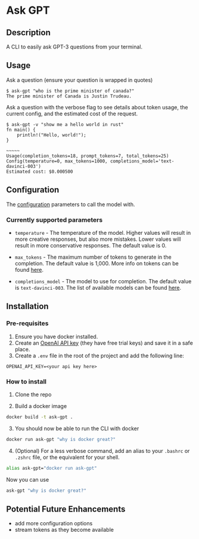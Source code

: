 # Ask GPT

## Description

A CLI to easily ask GPT-3 questions from your terminal.

## Usage

Ask a question (ensure your question is wrapped in quotes)

```text
$ ask-gpt "who is the prime minister of canada?"
The prime minister of Canada is Justin Trudeau.
```

Ask a question with the verbose flag to see details about token usage, the current config, and the estimated cost of the request.

```text
$ ask-gpt -v "show me a hello world in rust"
fn main() {
    println!("Hello, world!");
}

~~~~~
Usage(completion_tokens=18, prompt_tokens=7, total_tokens=25)
Config(temperature=0, max_tokens=1000, completions_model='text-davinci-003')
Estimated cost: $0.000500
```

## Configuration

The [configuration](config.json) parameters to call the model with.

### Currently supported parameters

- `temperature` - The temperature of the model. Higher values will result in more creative responses, but also more mistakes. Lower values will result in more conservative responses. The default value is 0.

- `max_tokens` - The maximum number of tokens to generate in the completion. The default value is 1,000. More info on tokens can be found [here](https://help.openai.com/en/articles/4936856-what-are-tokens-and-how-to-count-them).

- `completions_model` - The model to use for completion. The default value is `text-davinci-003`. The list of available models can be found [here](https://platform.openai.com/docs/models/gpt-3).

## Installation

### Pre-requisites

1. Ensure you have docker installed.
2. Create an [OpenAI API key](https://beta.openai.com/account/api-keys) (they have free trial keys) and save it in a safe place.
3. Create a `.env` file in the root of the project and add the following line:

```text
OPENAI_API_KEY=<your api key here>
```

### How to install

1. Clone the repo

2. Build a docker image

```sh
docker build -t ask-gpt .
```

3. You should now be able to run the CLI with docker

```sh
docker run ask-gpt "why is docker great?"
```

4. (Optional) For a less verbose command, add an alias to your `.bashrc` or `.zshrc` file, or the equivalent for your shell.

```sh
alias ask-gpt="docker run ask-gpt"
```

Now you can use

```sh
ask-gpt "why is docker great?"
```

## Potential Future Enhancements

- add more configuration options
- stream tokens as they become available
